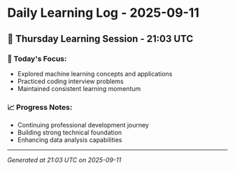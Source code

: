 # Daily Learning Log - 2025-09-11

## 📅 Thursday Learning Session - 21:03 UTC

### 🎯 Today's Focus:
- Explored machine learning concepts and applications
- Practiced coding interview problems
- Maintained consistent learning momentum

### 📈 Progress Notes:
- Continuing professional development journey
- Building strong technical foundation
- Enhancing data analysis capabilities

---
*Generated at 21:03 UTC on 2025-09-11*
